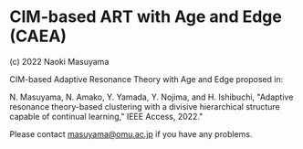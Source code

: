 # CIM-based ART with Age and Edge (CAEA)

(c) 2022 Naoki Masuyama

CIM-based Adaptive Resonance Theory with Age and Edge proposed in:

N. Masuyama, N. Amako, Y. Yamada, Y. Nojima, and H. Ishibuchi, "Adaptive resonance theory-based clustering with a divisive hierarchical structure capable of continual learning," IEEE Access, 2022."

Please contact masuyama@omu.ac.jp if you have any problems.

